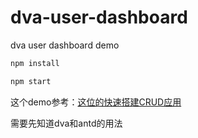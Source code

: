 # dva-user-dashboard

dva user dashboard demo

```js
npm install

npm start
```

这个demo参考：[这位的快速搭建CRUD应用](https://github.com/sorrycc/blog/issues/18)

需要先知道dva和antd的用法
